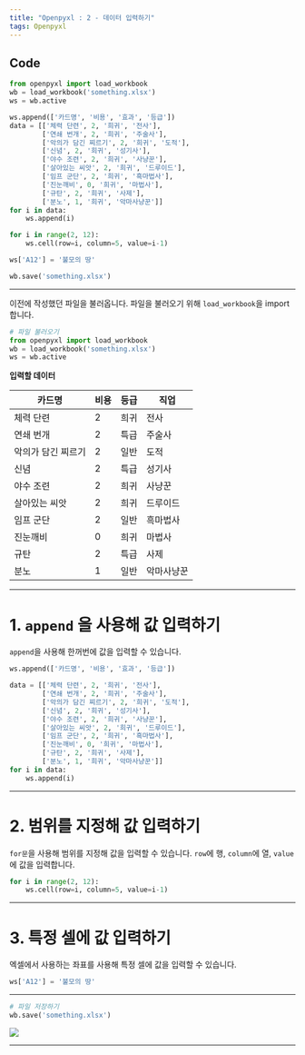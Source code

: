 ```yaml
---
title: "Openpyxl : 2 - 데이터 입력하기"
tags: Openpyxl
---
```






## Code

```python
from openpyxl import load_workbook
wb = load_workbook('something.xlsx')
ws = wb.active

ws.append(['카드명', '비용', '효과', '등급'])
data = [['체력 단련', 2, '희귀', '전사'],
        ['연쇄 번개', 2, '희귀', '주술사'],
        ['악의가 담긴 찌르기', 2, '희귀', '도적'],
        ['신념', 2, '희귀', '성기사'],
        ['야수 조련', 2, '희귀', '사냥꾼'],
        ['살아있는 씨앗', 2, '희귀', '드루이드'],
        ['임프 군단', 2, '희귀', '흑마법사'],
        ['진눈깨비', 0, '희귀', '마법사'],
        ['규탄', 2, '희귀', '사제'],
        ['분노', 1, '희귀', '악마사냥꾼']]
for i in data:
    ws.append(i)

for i in range(2, 12):
    ws.cell(row=i, column=5, value=i-1)

ws['A12'] = '불모의 땅'

wb.save('something.xlsx')
```



---



이전에 작성했던 파일을 불러옵니다. 파일을 불러오기 위해 `load_workbook`을 import 합니다.

```python
# 파일 불러오기
from openpyxl import load_workbook
wb = load_workbook('something.xlsx')
ws = wb.active
```

**입력할 데이터**

| 카드명             | 비용 | 등급 | 직업       |
| ------------------ | ---- | :--- | ---------- |
| 체력 단련          | 2    | 희귀 | 전사       |
| 연쇄 번개          | 2    | 특급 | 주술사     |
| 악의가 담긴 찌르기 | 2    | 일반 | 도적       |
| 신념               | 2    | 특급 | 성기사     |
| 야수 조련          | 2    | 희귀 | 사냥꾼     |
| 살아있는 씨앗      | 2    | 희귀 | 드루이드   |
| 임프 군단          | 2    | 일반 | 흑마법사   |
| 진눈깨비           | 0    | 희귀 | 마법사     |
| 규탄               | 2    | 특급 | 사제       |
| 분노               | 1    | 일반 | 악마사냥꾼 |



---



# 1. `append` 을 사용해 값 입력하기

`append`을 사용해 한꺼번에 값을 입력할 수 있습니다.

```python
ws.append(['카드명', '비용', '효과', '등급'])
```

```python
data = [['체력 단련', 2, '희귀', '전사'],
        ['연쇄 번개', 2, '희귀', '주술사'],
        ['악의가 담긴 찌르기', 2, '희귀', '도적'],
        ['신념', 2, '희귀', '성기사'],
        ['야수 조련', 2, '희귀', '사냥꾼'],
        ['살아있는 씨앗', 2, '희귀', '드루이드'],
        ['임프 군단', 2, '희귀', '흑마법사'],
        ['진눈깨비', 0, '희귀', '마법사'],
        ['규탄', 2, '희귀', '사제'],
        ['분노', 1, '희귀', '악마사냥꾼']]
for i in data:
    ws.append(i)
```



---



# 2. 범위를 지정해 값 입력하기

`for문`을 사용해 범위를 지정해 값을 입력할 수 있습니다. `row`에 행, `column`에 열, `value`에 값을 입력합니다. 

```python
for i in range(2, 12):
    ws.cell(row=i, column=5, value=i-1)
```



---



# 3. 특정 셀에 값 입력하기

엑셀에서 사용하는 좌표를 사용해 특정 셀에 값을 입력할 수 있습니다.

```python
ws['A12'] = '불모의 땅'
```



---



```python
# 파일 저장하기
wb.save('something.xlsx')
```

![](https://img1.daumcdn.net/thumb/R1280x0/?scode=mtistory2&fname=https%3A%2F%2Fblog.kakaocdn.net%2Fdn%2FctfewL%2FbtrfDhZ6tcX%2FZTJgv32LZDXyKs2H4qKx51%2Fimg.png)



---

